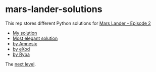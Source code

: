 # mars-lander-solutions
This rep stores different Python solutions for [Mars Lander - Episode 2](https://www.codingame.com/training/medium/mars-lander-episode-2)

* [My solution](my_solution_01_2016.py)
* [Most elegant solution](by_ChemCoder.py)
* [by Amnesix](by_Amnesix.py)
* [by eXod](by_eXod.py)
* [by Ryba](by_Ryba.py)


The [next level](https://www.codingame.com/training/expert/mars-lander-episode-3).
